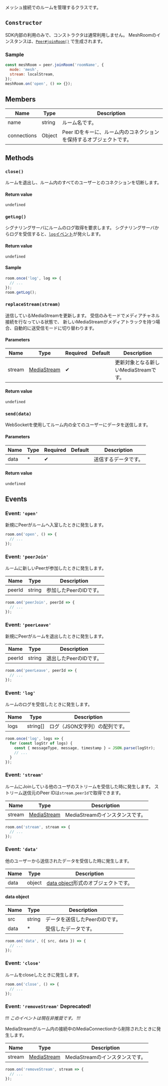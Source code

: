 メッシュ接続でのルームを管理するクラスです。

## `Constructor`

SDK内部の利用のみで、コンストラクタは通常利用しません。
MeshRoomのインスタンスは、[`Peer#joinRoom()`](../peer#joinroom) で生成されます。

### Sample

```js
const meshRoom = peer.joinRoom('roomName', {
  mode: 'mesh',
  stream: localStream,
});
meshRoom.on('open', () => {});
```

## Members

| Name        | Type   | Description                                        |
| ----------- | ------ | -------------------------------------------------- |
| name        | string | ルーム名です。                                     |
| connections | Object | Peer IDをキーに、ルーム内のコネクションを保持するオブジェクトです。 |

## Methods

### `close()`

ルームを退出し、ルーム内のすべてのユーザーとのコネクションを切断します。

#### Return value

`undefined`

### `getLog()`

シグナリングサーバにルームのログ取得を要求します。
シグナリングサーバからログを受信すると、[`log`イベント](#event-log)が発火します。

#### Return value

`undefined`

#### Sample

```js
room.once('log', log => {
  // ...
});
room.getLog();
```

### `replaceStream(stream)`

送信しているMediaStreamを更新します。
受信のみモードでメディアチャネル接続を行なっている状態で、
新しいMediaStreamがメディアトラックを持つ場合、自動的に送受信モードに切り替わります。

#### Parameters

| Name   | Type          | Required | Default | Description                             |
|--------|---------------|----------|---------|-----------------------------------------|
| stream | [MediaStream] | ✔        |         | 更新対象となる新しいMediaStreamです。 |

#### Return value

`undefined`

### `send(data)`

WebSocketを使用してルーム内の全てのユーザーにデータを送信します。

#### Parameters

| Name | Type | Required | Default | Description          |
| ---- | ---- | -------- | ------- | -------------------- |
| data | *    | ✔        |         | 送信するデータです。 |

#### Return value

`undefined`

## Events

### Event: `'open'`

新規にPeerがルームへ入室したときに発生します。

```js
room.on('open', () => {
  // ...
});
```

### Event: `'peerJoin'`

ルームに新しいPeerが参加したときに発生します。

| Name   | Type   | Description    |
| ------ | ------ | -------------- |
| peerId | string | 参加したPeerのIDです。 |

```js
room.on('peerJoin', peerId => {
  // ...
});
```

### Event: `'peerLeave'`

新規にPeerがルームを退出したときに発生します。

| Name   | Type   | Description    |
| ------ | ------ | -------------- |
| peerId | string | 退出したPeerのIDです。 |

```js
room.on('peerLeave', peerId => {
  // ...
});
```

### Event: `'log'`

ルームのログを受信したときに発生します。

| Name | Type     | Description                  |
| ---- | -------- | ---------------------------- |
| logs | string[] | ログ（JSON文字列）の配列です。 |

```js
room.once('log', logs => {
  for (const logStr of logs) {
    const { messageType, message, timestamp } = JSON.parse(logStr);
    // ...
  }
});
```

### Event: `'stream'`

ルームにJoinしている他のユーザのストリームを受信した時に発生します。
ストリーム送信元のPeer IDは`stream.peerId`で取得できます。

| Name   | Type        | Description                     |
| ------ | ----------- | ------------------------------- |
| stream | [MediaStream] | MediaStreamのインスタンスです。 |

```js
room.on('stream', stream => {
  // ...
});
```

### Event: `'data'`

他のユーザーから送信されたデータを受信した時に発生します。

| Name | Type   | Description                                         |
| ---- | ------ | --------------------------------------------------- |
| data | object | [data object](#data-object)形式のオブジェクトです。 |

#### data object

| Name | Type   | Description                    |
| ---- | ------ | ------------------------------ |
| src  | string | データを送信したPeerのIDです。 |
| data | *      | 受信したデータです。           |

```js
room.on('data', ({ src, data }) => {
  // ...
});
```

### Event: `'close'`

ルームをcloseしたときに発生します。

```js
room.on('close', () => {
  // ...
});
```

### Event: `'removeStream'` **Deprecated!**

*!!! このイベントは現在非推奨です。 !!!*

MediaStreamがルーム内の接続中のMediaConnectionから削除されたときに発生します。

| Name   | Type        | Description                     |
| ------ | ----------- | ------------------------------- |
| stream | [MediaStream] | MediaStreamのインスタンスです。 |

```js
room.on('removeStream', stream => {
  // ...
});
```

[MediaStream]: https://w3c.github.io/mediacapture-main/#mediastream
